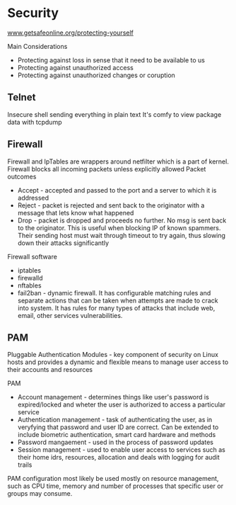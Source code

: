 # Security

www.getsafeonline.org/protecting-yourself

Main Considerations
* Protecting against loss in sense that it need to be available to us
* Protecting against unauthorized access
* Protecting against unauthorized changes or coruption

## Telnet

Insecure shell sending everything in plain text
It's comfy to view package data with tcpdump

## Firewall

Firewall and IpTables are wrappers around netfilter which is a part of kernel.
Firewall blocks all incoming packets unless explicitly allowed
Packet outcomes
* Accept - accepted and passed to the port and a server to which it is addressed
* Reject - packet is rejected and sent back to the originator with a message that lets know
  what happened
* Drop - packet is dropped and proceeds no further. No msg is sent back to the originator.
  This is useful when blocking IP of known spammers. Their sending host must wait through timeout
  to try again, thus slowing down their attacks significantly
  
Firewall software
* iptables
* firewalld
* nftables
* fail2ban - dynamic firewall. It has configurable matching rules and separate actions that can be
  taken when attempts are made to crack into system. It has rules for many types of attacks that include
  web, email, other services vulnerabilities.

## PAM

Pluggable Authentication Modules - key component of security on Linux hosts and provides a dynamic
and flexible means to manage user access to their accounts and resources

PAM
* Account management - determines things like user's password is expired/locked and wheter the user is
  authorized to access a particular service
* Authentication management - task of authenticating the user, as in veryfying that password and user ID
  are correct. Can be extended to include biometric authentication, smart card hardware and methods
* Password mangaement - used in the process of password updates
* Session management - used to enable user access to services such as their home idrs, resources, allocation
  and deals with logging for audit trails

PAM configuration most likely be used mostly on resource management, such as CPU time, memory and number of
processes that specific user or groups may consume.
